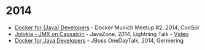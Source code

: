 
# 2014

* [Docker for (Java) Developers](http://ro14nd.de/talks/2014/docker-meetup/index.html) - Docker Munich Meetup #2, 2014, ConSol
* [Jolokia - JMX on Capsaicin](http://ro14nd.de/talks/2014/javazone/jolokia.pdf) - JavaZone, 2014, Lightning Talk -  [Video](http://vimeo.com/105771547)
* [Docker for Java Developers](http://ro14nd.de/talks/2014/docker-onedaytalk.pdf) - JBoss OneDayTalk, 2014, Germering
